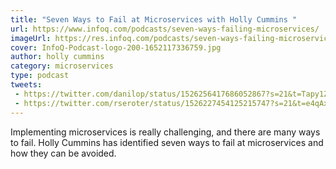 ```yaml
---
title: "Seven Ways to Fail at Microservices with Holly Cummins "
url: https://www.infoq.com/podcasts/seven-ways-failing-microservices/
imageUrl: https://res.infoq.com/podcasts/seven-ways-failing-microservices/en/smallimage/InfoQ-Podcast-logo-200-1652117336759.jpg
cover: InfoQ-Podcast-logo-200-1652117336759.jpg
author: holly cummins
category: microservices
type: podcast
tweets:
 - https://twitter.com/danilop/status/1526256417686052867?s=21&t=Tapy1ZBzuMX1M8UtHTV55w
 - https://twitter.com/rseroter/status/1526227454125215747?s=21&t=e4qAxfwgVuXRZ4FXeBwfnw
---
```


Implementing microservices is really challenging, and there are many ways to fail. Holly Cummins has identified seven ways to fail at microservices and how they can be avoided.
